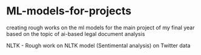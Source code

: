 # ML-models-for-projects

creating rough works on the ml models for the main project of my final year based on the topic of ai-based legal document analysis

NLTK - Rough work on NLTK model (Sentimental analysis) on Twitter data
